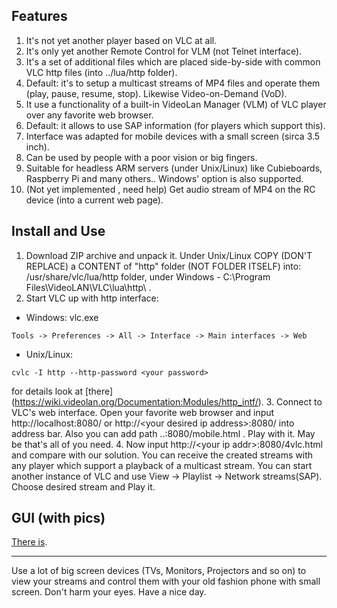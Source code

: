 ## Features
1. It's not yet another player based on VLC at all.
2. It's only yet another Remote Control for VLM (not Telnet interface).
3. It's a set of additional files which are placed side-by-side with common VLC http files (into ../lua/http folder).
4. Default: it's to setup a multicast streams of MP4 files and operate them (play, pause, resume, stop). Likewise Video-on-Demand (VoD).
5. It use a functionality of a built-in VideoLan Manager (VLM) of VLC player over any favorite web browser.
6. Default: it allows to use SAP information (for players which support this).
7. Interface was adapted for mobile devices with a small screen (sirca 3.5 inch).
8. Can be used by people with a poor vision or big fingers.
9. Suitable for headless ARM servers (under Unix/Linux) like Cubieboards, Raspberry Pi and many others.. Windows' option is also supported.
10. (Not yet implemented , need help) Get audio stream of MP4 on the RC device (into a current web page).

## Install and Use
1. Download ZIP archive and unpack it. Under Unix/Linux COPY (DON'T REPLACE) a CONTENT of "http" folder (NOT FOLDER ITSELF) into: /usr/share/vlc/lua/http folder, under Windows - C:\Program Files\VideoLAN\VLC\lua\http\ .
2. Start VLC up with http interface:
 * Windows: vlc.exe
  ```
  Tools -> Preferences -> All -> Interface -> Main interfaces -> Web
  ```
 * Unix/Linux: 
  ```
  cvlc -I http --http-password <your password>
  ```
 for details look at [there] (https://wiki.videolan.org/Documentation:Modules/http_intf/).
3. Connect to VLC's web interface. Open your favorite web browser and input http://localhost:8080/ or http://\<your desired ip address\>:8080/ into address bar. Also you can add path ..:8080/mobile.html . Play with it. May be that's all of you need.
4. Now input http://\<your ip addr\>:8080/4vlc.html and compare with our solution. You can receive the created streams with any player which support a playback of a multicast stream. You can start another instance of VLC and use View -> Playlist -> Network streams(SAP). Choose desired stream and Play it.

## GUI (with pics)
[There is](https://github.com/ska-la/4VLC/wiki/).

---
Use a lot of big screen devices (TVs, Monitors, Projectors and so on) to view your streams and control them with your old fashion phone with small screen. Don't harm your eyes. Have a nice day.
